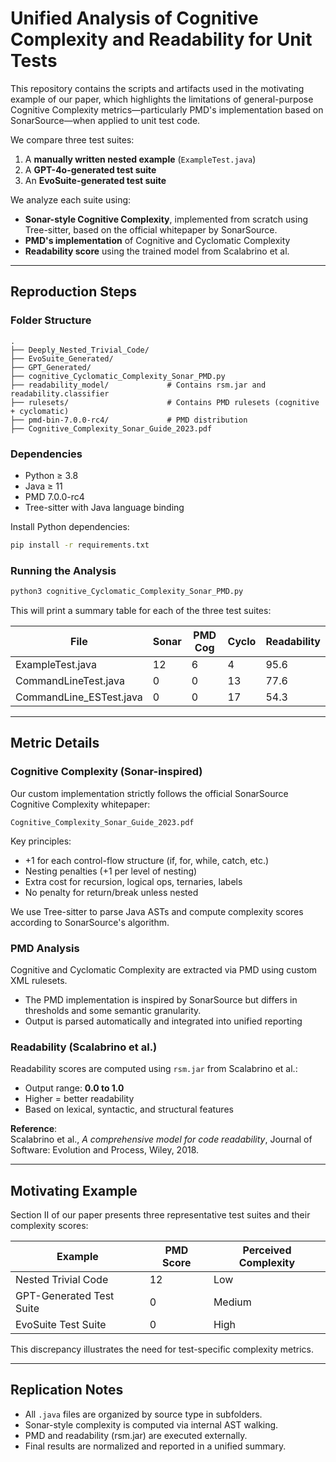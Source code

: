 # Unified Analysis of Cognitive Complexity and Readability for Unit Tests

This repository contains the scripts and artifacts used in the motivating example of our paper, which highlights the limitations of general-purpose Cognitive Complexity metrics—particularly PMD's implementation based on SonarSource—when applied to unit test code.

We compare three test suites:

1. A **manually written nested example** (`ExampleTest.java`)
2. A **GPT-4o-generated test suite**
3. An **EvoSuite-generated test suite**

We analyze each suite using:

- **Sonar-style Cognitive Complexity**, implemented from scratch using Tree-sitter, based on the official whitepaper by SonarSource.
- **PMD's implementation** of Cognitive and Cyclomatic Complexity
- **Readability score** using the trained model from Scalabrino et al.

---

## Reproduction Steps

### Folder Structure

```
.
├── Deeply_Nested_Trivial_Code/
├── EvoSuite_Generated/
├── GPT_Generated/
├── cognitive_Cyclomatic_Complexity_Sonar_PMD.py
├── readability_model/             # Contains rsm.jar and readability.classifier
├── rulesets/                      # Contains PMD rulesets (cognitive + cyclomatic)
├── pmd-bin-7.0.0-rc4/             # PMD distribution
├── Cognitive_Complexity_Sonar_Guide_2023.pdf
```

### Dependencies

- Python ≥ 3.8
- Java ≥ 11
- PMD 7.0.0-rc4
- Tree-sitter with Java language binding

Install Python dependencies:

```bash
pip install -r requirements.txt
```

### Running the Analysis

```bash
python3 cognitive_Cyclomatic_Complexity_Sonar_PMD.py
```

This will print a summary table for each of the three test suites:

| File                   | Sonar | PMD Cog | Cyclo | Readability |
|------------------------|-------|---------|-------|-------------|
| ExampleTest.java       | 12    | 6       | 4     | 95.6        |
| CommandLineTest.java   | 0     | 0       | 13    | 77.6        |
| CommandLine_ESTest.java| 0     | 0       | 17    | 54.3        |

---

## Metric Details

### Cognitive Complexity (Sonar-inspired)

Our custom implementation strictly follows the official SonarSource Cognitive Complexity whitepaper:

`Cognitive_Complexity_Sonar_Guide_2023.pdf`

Key principles:

- +1 for each control-flow structure (if, for, while, catch, etc.)
- Nesting penalties (+1 per level of nesting)
- Extra cost for recursion, logical ops, ternaries, labels
- No penalty for return/break unless nested

We use Tree-sitter to parse Java ASTs and compute complexity scores according to SonarSource's algorithm.

### PMD Analysis

Cognitive and Cyclomatic Complexity are extracted via PMD using custom XML rulesets.

- The PMD implementation is inspired by SonarSource but differs in thresholds and some semantic granularity.
- Output is parsed automatically and integrated into unified reporting

### Readability (Scalabrino et al.)

Readability scores are computed using `rsm.jar` from Scalabrino et al.:

- Output range: **0.0 to 1.0**
- Higher = better readability
- Based on lexical, syntactic, and structural features

**Reference**:  
Scalabrino et al., *A comprehensive model for code readability*, Journal of Software: Evolution and Process, Wiley, 2018.

---

## Motivating Example

Section II of our paper presents three representative test suites and their complexity scores:

| Example                 | PMD Score | Perceived Complexity |
|-------------------------|-----------|-----------------------|
| Nested Trivial Code     | 12        | Low                   |
| GPT-Generated Test Suite| 0         | Medium                |
| EvoSuite Test Suite     | 0         | High                  |

This discrepancy illustrates the need for test-specific complexity metrics.

---

## Replication Notes

- All `.java` files are organized by source type in subfolders.
- Sonar-style complexity is computed via internal AST walking.
- PMD and readability (rsm.jar) are executed externally.
- Final results are normalized and reported in a unified summary.
